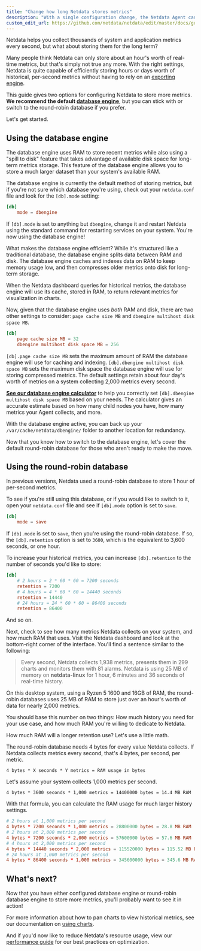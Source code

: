 ```yaml
---
title: "Change how long Netdata stores metrics"
description: "With a single configuration change, the Netdata Agent can store days, weeks, or months of metrics at its famous per-second granularity."
custom_edit_url: https://github.com/netdata/netdata/edit/master/docs/guides/longer-metrics-storage.md
---
```




Netdata helps you collect thousands of system and application metrics every second, but what about storing them for the
long term?

Many people think Netdata can only store about an hour's worth of real-time metrics, but that's simply not true any
more. With the right settings, Netdata is quite capable of efficiently storing hours or days worth of historical,
per-second metrics without having to rely on an [exporting engine](/docs/export/external-databases).

This guide gives two options for configuring Netdata to store more metrics. **We recommend the default [database
engine](#using-the-database-engine)**, but you can stick with or switch to the round-robin database if you prefer.

Let's get started.

## Using the database engine

The database engine uses RAM to store recent metrics while also using a "spill to disk" feature that takes advantage of
available disk space for long-term metrics storage. This feature of the database engine allows you to store a much
larger dataset than your system's available RAM.

The database engine is currently the default method of storing metrics, but if you're not sure which database you're
using, check out your `netdata.conf` file and look for the `[db].mode` setting:

```conf
[db]
    mode = dbengine
```

If `[db].mode` is set to anything but `dbengine`, change it and restart Netdata using the standard command for
restarting services on your system. You're now using the database engine!

What makes the database engine efficient? While it's structured like a traditional database, the database engine splits
data between RAM and disk. The database engine caches and indexes data on RAM to keep memory usage low, and then
compresses older metrics onto disk for long-term storage.

When the Netdata dashboard queries for historical metrics, the database engine will use its cache, stored in RAM, to
return relevant metrics for visualization in charts.

Now, given that the database engine uses _both_ RAM and disk, there are two other settings to consider: `page cache
size MB` and `dbengine multihost disk space MB`.

```conf
[db]
    page cache size MB = 32
    dbengine multihost disk space MB = 256
```

`[db].page cache size MB` sets the maximum amount of RAM the database engine will use for caching and indexing.
`[db].dbengine multihost disk space MB` sets the maximum disk space the database engine will use for storing
compressed metrics. The default settings retain about four day's worth of metrics on a system collecting 2,000 metrics
every second.

[**See our database engine
calculator**](/docs/store/change-metrics-storage#calculate-the-system-resources-ram-disk-space-needed-to-store-metrics)
to help you correctly set `[db].dbengine multihost disk space MB` based on your needs. The calculator gives an accurate estimate
based on how many child nodes you have, how many metrics your Agent collects, and more.

With the database engine active, you can back up your `/var/cache/netdata/dbengine/` folder to another location for
redundancy.

Now that you know how to switch to the database engine, let's cover the default round-robin database for those who
aren't ready to make the move.

## Using the round-robin database

In previous versions, Netdata used a round-robin database to store 1 hour of per-second metrics. 

To see if you're still using this database, or if you would like to switch to it, open your `netdata.conf` file and see
if `[db].mode` option is set to `save`.

```conf
[db]
    mode = save
```

If `[db].mode` is set to `save`, then you're using the round-robin database. If so, the `[db].retention` option is set to
`3600`, which is the equivalent to 3,600 seconds, or one hour. 

To increase your historical metrics, you can increase `[db].retention` to the number of seconds you'd like to store:

```conf
[db]
    # 2 hours = 2 * 60 * 60 = 7200 seconds
    retention = 7200
    # 4 hours = 4 * 60 * 60 = 14440 seconds
    retention = 14440
    # 24 hours = 24 * 60 * 60 = 86400 seconds
    retention = 86400
```

And so on.

Next, check to see how many metrics Netdata collects on your system, and how much RAM that uses. Visit the Netdata
dashboard and look at the bottom-right corner of the interface. You'll find a sentence similar to the following:

> Every second, Netdata collects 1,938 metrics, presents them in 299 charts and monitors them with 81 alarms. Netdata is
> using 25 MB of memory on **netdata-linux** for 1 hour, 6 minutes and 36 seconds of real-time history.

On this desktop system, using a Ryzen 5 1600 and 16GB of RAM, the round-robin databases uses 25 MB of RAM to store just
over an hour's worth of data for nearly 2,000 metrics.

You should base this number on two things: How much history you need for your use case, and how much RAM you're willing
to dedicate to Netdata.

How much RAM will a longer retention use? Let's use a little math.

The round-robin database needs 4 bytes for every value Netdata collects. If Netdata collects metrics every second,
that's 4 bytes, per second, per metric.

```text
4 bytes * X seconds * Y metrics = RAM usage in bytes
```

Let's assume your system collects 1,000 metrics per second.

```text
4 bytes * 3600 seconds * 1,000 metrics = 14400000 bytes = 14.4 MB RAM
```

With that formula, you can calculate the RAM usage for much larger history settings.

```conf
# 2 hours at 1,000 metrics per second
4 bytes * 7200 seconds * 1,000 metrics = 28800000 bytes = 28.8 MB RAM
# 2 hours at 2,000 metrics per second
4 bytes * 7200 seconds * 2,000 metrics = 57600000 bytes = 57.6 MB RAM
# 4 hours at 2,000 metrics per second
4 bytes * 14440 seconds * 2,000 metrics = 115520000 bytes = 115.52 MB RAM
# 24 hours at 1,000 metrics per second
4 bytes * 86400 seconds * 1,000 metrics = 345600000 bytes = 345.6 MB RAM
```

## What's next?

Now that you have either configured database engine or round-robin database engine to store more metrics, you'll
probably want to see it in action!

For more information about how to pan charts to view historical metrics, see our documentation on [using
charts](/docs/agent/web#using-charts).

And if you'd now like to reduce Netdata's resource usage, view our [performance
guide](/guides/configure/performance) for our best practices on optimization.


